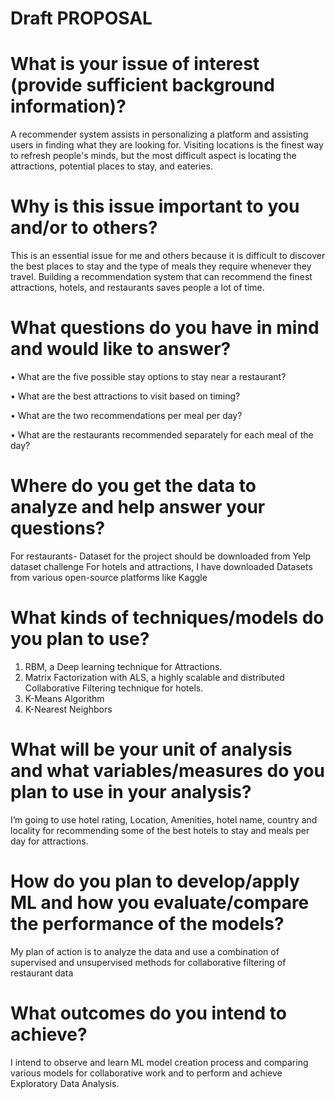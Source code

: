 # Draft PROPOSAL
# What is your issue of interest (provide sufficient background information)?
A recommender system assists in personalizing a platform and assisting users in finding what they are looking for. Visiting locations is the finest way to refresh people's minds, but the most difficult aspect is locating the attractions, potential places to stay, and eateries.

# Why is this issue important to you and/or to others?
This is an essential issue for me and others because it is difficult to discover the best places to stay and the type of meals they require whenever they travel. Building a recommendation system that can recommend the finest attractions, hotels, and restaurants saves people a lot of time.

# What questions do you have in mind and would like to answer?
•	What are the five possible stay options to stay near a restaurant?

•	What are the best attractions to visit based on timing?

•	What are the two recommendations per meal per day?

•	What are the restaurants recommended separately for each meal of the day?

# Where do you get the data to analyze and help answer your questions?
For restaurants- Dataset for the project should be downloaded from Yelp dataset challenge 
For hotels and attractions, I have downloaded Datasets from various open-source platforms like Kaggle
# What kinds of techniques/models do you plan to use?
1.	RBM, a Deep learning technique for Attractions.
2.	Matrix Factorization with ALS, a highly scalable and distributed Collaborative Filtering technique for hotels.
3.	K-Means Algorithm
4.	K-Nearest Neighbors
# What will be your unit of analysis and what variables/measures do you plan to use in your analysis?
I’m going to use hotel rating, Location, Amenities, hotel name, country and locality for recommending some of the best hotels to stay and meals per day for attractions.
# How do you plan to develop/apply ML and how you evaluate/compare the performance of the models?
My plan of action is to analyze the data and use a combination of supervised and unsupervised methods for collaborative filtering of restaurant data
# What outcomes do you intend to achieve?
I intend to observe and learn ML model creation process and comparing various models for collaborative work and to perform and achieve Exploratory Data Analysis.
